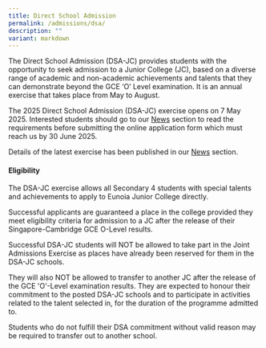 ```yaml
---
title: Direct School Admission
permalink: /admissions/dsa/
description: ""
variant: markdown
---
```

The Direct School Admission (DSA-JC) provides students with the opportunity to seek admission to a Junior College (JC), based on a diverse range of academic and non-academic achievements and talents that they can demonstrate beyond the GCE ‘O’ Level examination. It is an annual exercise that takes place from May to August.

The 2025 Direct School Admission (DSA-JC) exercise opens on 7 May 2025. Interested students should go to our [News](https://www.eunoiajc.moe.edu.sg/news/) section to read the requirements before submitting the online application form which must reach us by 30 June 2025.

Details of the latest exercise has been published in our [News](https://www.eunoiajc.moe.edu.sg/news/) section.

#### **Eligibility**

The DSA-JC exercise allows all Secondary 4 students with special talents and achievements to apply to Eunoia Junior College directly.

Successful applicants are guaranteed a place in the college provided they meet eligibility criteria for admission to a JC after the release of their Singapore-Cambridge GCE O-Level results.

Successful DSA-JC students will NOT be allowed to take part in the Joint Admissions Exercise as places have already been reserved for them in the DSA-JC schools.

They will also NOT be allowed to transfer to another JC after the release of the GCE 'O'-Level examination results. They are expected to honour their commitment to the posted DSA-JC schools and to participate in activities related to the talent selected in, for the duration of the programme admitted to.

Students who do not fulfill their DSA commitment without valid reason may be required to transfer out to another school.